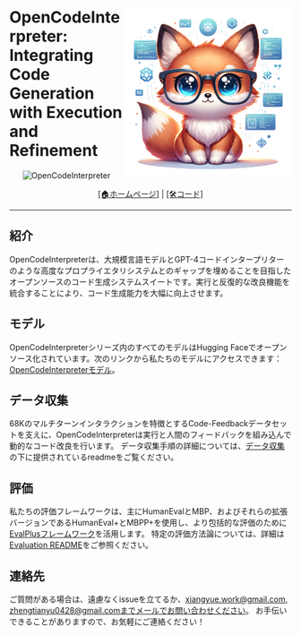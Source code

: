 <h1>
<img src="https://raw.githubusercontent.com/Sunwood-ai-labs/OpenCodeInterpreter/main/docs/icon.png" height=300px align="right"/>
OpenCodeInterpreter: Integrating Code Generation with Execution and Refinement
</h1>


<p align="center">
<img width="1000px" alt="OpenCodeInterpreter" src="https://opencodeinterpreter.github.io/static/images/figure1.png">
</p>
<p align="center">
  <a href="https://opencodeinterpreter.github.io/">[🏠ホームページ]</a> 
  |
  <a href="https://github.com/OpenCodeInterpreter/OpenCodeInterpreter/">[🛠️コード]</a> 
</p>
<hr>

## 紹介
OpenCodeInterpreterは、大規模言語モデルとGPT-4コードインタープリターのような高度なプロプライエタリシステムとのギャップを埋めることを目指したオープンソースのコード生成システムスイートです。実行と反復的な改良機能を統合することにより、コード生成能力を大幅に向上させます。

## モデル
OpenCodeInterpreterシリーズ内のすべてのモデルはHugging Faceでオープンソース化されています。次のリンクから私たちのモデルにアクセスできます：[OpenCodeInterpreterモデル](https://huggingface.co/collections/m-a-p/opencodeinterpreter-65d312f6f88da990a64da456)。

## データ収集
68Kのマルチターンインタラクションを特徴とするCode-Feedbackデータセットを支えに、OpenCodeInterpreterは実行と人間のフィードバックを組み込んで動的なコード改良を行います。
データ収集手順の詳細については、[データ収集](https://github.com/OpenCodeInterpreter/OpenCodeInterpreter/blob/main/data_collection/README.md)の下に提供されているreadmeをご覧ください。

## 評価
私たちの評価フレームワークは、主にHumanEvalとMBP、およびそれらの拡張バージョンであるHumanEval+とMBPP+を使用し、より包括的な評価のために[EvalPlusフレームワーク](https://github.com/evalplus/evalplus)を活用します。
特定の評価方法論については、詳細は[Evaluation README](https://github.com/OpenCodeInterpreter/OpenCodeInterpreter/blob/main/evaluation/README.md)をご参照ください。

## 連絡先

ご質問がある場合は、遠慮なくissueを立てるか、xiangyue.work@gmail.com, zhengtianyu0428@gmail.comまでメールでお問い合わせください。
お手伝いできることがありますので、お気軽にご連絡ください！
